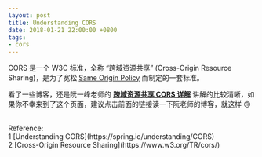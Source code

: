 ```yaml
---
layout: post
title: Understanding CORS
date: 2018-01-21 22:00:00 +0800
tags:
- cors
---
```


CORS 是一个 W3C 标准，全称 “跨域资源共享” (Cross-Origin Resource Sharing)，是为了宽松 [Same Origin Policy](https://www.w3.org/Security/wiki/Same_Origin_Policy) 而制定的一套标准。

看了一些博客，还是阮一峰老师的 **[跨域资源共享 CORS 详解](http://www.ruanyifeng.com/blog/2016/04/cors.html)** 讲解的比较清晰，如果你不幸来到了这个页面，建议点击前面的链接读一下阮老师的博客，就这样 🙃

<br>
<span class="post-meta">
Reference:
</span>
<br>
<span class="post-meta">
1 [Understanding CORS](https://spring.io/understanding/CORS)<br>
2 [Cross-Origin Resource Sharing](https://www.w3.org/TR/cors/)
</span>

